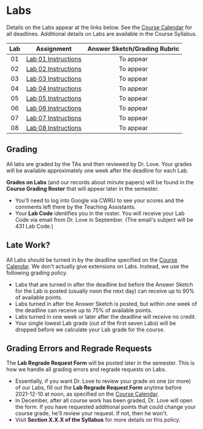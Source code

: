 # Labs

Details on the Labs appear at the links below. See the [Course Calendar](https://thomaselove.github.io/431/calendar.html) for all deadlines. Additional details on Labs are available in the Course Syllabus.

Lab | Assignment | Answer Sketch/Grading Rubric
:----: | :--------------: | :---------------------------:
01 | [Lab 01 Instructions](https://github.com/THOMASELOVE/431-2021/tree/main/labs/lab01) | To appear
02 | [Lab 02 Instructions](https://github.com/THOMASELOVE/431-2021/tree/main/labs/lab02) | To appear
03 | [Lab 03 Instructions](https://github.com/THOMASELOVE/431-2021/tree/main/labs/lab03) | To appear
04 | [Lab 04 Instructions](https://github.com/THOMASELOVE/431-2021/tree/main/labs/lab04) | To appear
05 | [Lab 05 Instructions](https://github.com/THOMASELOVE/431-2021/tree/main/labs/lab05) | To appear
06 | [Lab 06 Instructions](https://github.com/THOMASELOVE/431-2021/tree/main/labs/lab06) | To appear
07 | [Lab 07 Instructions](https://github.com/THOMASELOVE/431-2021/tree/main/labs/lab07) | To appear
08 | [Lab 08 Instructions](https://github.com/THOMASELOVE/431-2021/tree/main/labs/lab08) | To appear

## Grading

All labs are graded by the TAs and then reviewed by Dr. Love. Your grades will be available approximately one week after the deadline for each Lab. 

**Grades on Labs** (and our records about minute papers) will be found in the **Course Grading Roster** that will appear later in the semester.

- You'll need to log into Google via CWRU to see your scores and the comments left there by the Teaching Assistants. 
- Your **Lab Code** identifies you in the roster. You will receive your Lab Code via email from Dr. Love in September. (The email's subject will be 431 Lab Code.) 

## Late Work?

All Labs should be turned in by the deadline specified on the [Course Calendar](https://thomaselove.github.io/431/calendar.html). We don't actually give extensions on Labs. Instead, we use the following grading policy.

- Labs that are turned in after the deadline but before the Answer Sketch for the Lab is posted (usually noon the next day) can receive up to 90% of available points.
- Labs turned in after the Answer Sketch is posted, but within one week of the deadline can receive up to 75% of available points.
- Labs turned in one week or later after the deadline will receive no credit.
- Your single lowest Lab grade (out of the first seven Labs) will be dropped before we calculate your Lab grade for the course. 

## Grading Errors and Regrade Requests

The **Lab Regrade Request Form** will be posted later in the semester. This is how we handle all grading errors and regrade requests on Labs. 

- Essentially, if you want Dr. Love to review your grade on one (or more) of our Labs, fill out the **Lab Regrade Request Form** anytime before 2021-12-10 at noon, as specified on the [Course Calendar](https://thomaselove.github.io/431/calendar.html). 
- In December, after all course work has been graded, Dr. Love will open the form. If you have requested additional points that could change your course grade, he'll review your request. If not, then he won't. 
- Visit **Section X.X.X of the Syllabus** for more details on this policy.

